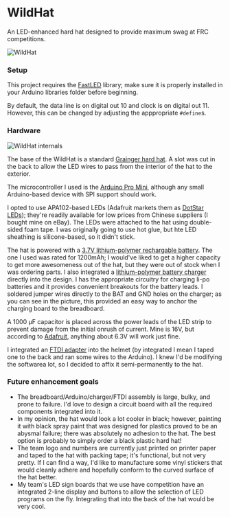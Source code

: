 # WildHat
An LED-enhanced hard hat designed to provide maximum swag at FRC competitions.

![WildHat](http://i.imgur.com/FtOrVpPm.jpg)

### Setup
This project requires the [FastLED](https://github.com/FastLED/FastLED) library; make sure it is properly installed in your Arduino libraries folder before beginning.

By default, the data line is on digital out 10 and clock is on digital out 11. However, this can be changed by adjusting the apppropriate ```#define```s.

### Hardware

![WildHat internals](http://i.imgur.com/IxVQcdVl.jpg)

The base of the WildHat is a standard [Grainger hard hat](http://www.grainger.com/product/MSA-Front-Brim-Hard-Hat-WP44076/). A slot was cut in the back to allow the LED wires to pass from the interior of the hat to the exterior.

The microcontroller I used is the [Arduino Pro Mini](http://www.arduino.cc/en/Main/ArduinoBoardProMini), although any small Arduino-based device with SPI support should work.

I opted to use APA102-based LEDs (Adafruit markets them as [DotStar LEDs](http://www.adafruit.com/categories/340)); they're readily available for low prices from Chinese suppliers (I bought mine on eBay). The LEDs were attached to the hat using double-sided foam tape. I was originally going to use hot glue, but hte LED sheathing is silicone-based, so it didn't stick.

The hat is powered with a [3.7V lithium-polymer rechargable battery](https://www.adafruit.com/products/258). The one I used was rated for 1200mAh; I would've liked to get a higher capacity to get more awesomeness out of the hat, but they were out of stock when I was ordering parts. I also integrated a [lithium-polymer battery charger](https://www.adafruit.com/products/1904) directly into the design. I has the appropriate circuitry for charging li-po batteries and it provides convenient breakouts for the battery leads. I soldered jumper wires directly to the BAT and GND holes on the charger; as you can see in the picture, this provided an easy way to anchor the charging board to the breadboard.

A 1000 µF capacitor is placed across the power leads of the LED strip to prevent damage from the initial onrush of current. Mine is 16V, but according to [Adafruit](https://learn.adafruit.com/adafruit-neopixel-uberguide/power), anything about 6.3V will work just fine.

I integrated an [FTDI adapter](https://www.sparkfun.com/products/9716) into the helmet (by integrated I mean I taped one to the back and ran some wires to the Arduino). I knew I'd be modifying the softwarea lot, so I decided to affix it semi-permanently to the hat.

### Future enhancement goals
* The breadboard/Arduino/charger/FTDI assembly is large, bulky, and prone to failure. I'd love to design a circuit board with all the required components integrated into it.
* In my opinion, the hat would look a lot cooler in black; however, painting it with black spray paint that was designed for plastics proved to be an abysmal failure; there was absolutely no adhesion to the hat. The best option is probably to simply order a black plastic hard hat!
* The team logo and numbers are currently just printed on printer paper and taped to the hat with packing tape; it's functional, but not very pretty. If I can find a way, I'd like to manufacture some vinyl stickers that would cleanly adhere and hopefully conform to the curved surface of the hat better.
* My team's LED sign boards that we use have competition have an integrated 2-line display and buttons to allow the selection of LED programs on the fly. Integrating that into the back of the hat would be very cool.
